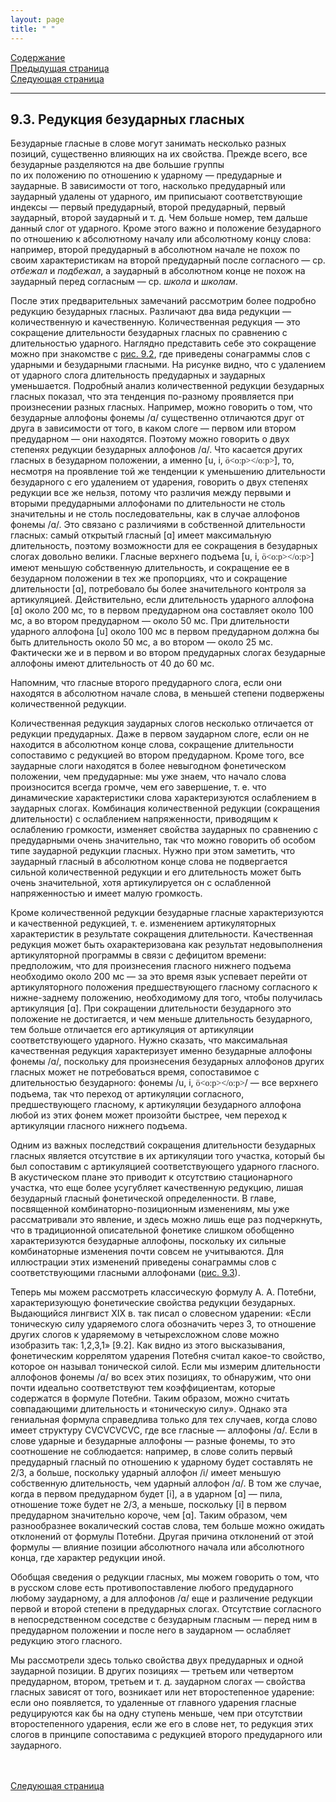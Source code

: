 ```yaml
---
layout: page
title: " "
---
```

<a href="contents.html">Содержание</a><br>
<a href="092.html">Предыдущая страница</a><br>
<a href="094.html">Следующая страница</a>
<hr>

##  9.3. Редукция безударных гласных 
Безударные гласные в слове могут занимать несколько разных позиций, существенно
влияющих на их свойства. Прежде всего, все безударные разделяются на две  большие  группы  
по  их положению  по отношению к ударному — предударные и заударные.  В зависимости  от
того,  насколько предударный  или  заударный удалены от ударного, им приписыают соответствующие индексы
— первый предударный, второй предударный, первый заударный, второй заударный и т. д. Чем больше номер, 
тем дальше данный слог от ударного. Кроме этого важно и положение безударного по отношению к абсолютному
началу или абсолютному концу слова: например, второй предударный в абсолютном начале не похож по 
своим характеристикам на второй предударный после согласного —
ср. <i>отбежал</i> и <i>подбежал</i>, а заударный в абсолютном конце не похож на заударный перед согласным — 
ср. <i>школа</i> и <i>школам</i>. 

После этих предварительных замечаний рассмотрим более подробно редукцию безударных гласных. Различают 
два вида редукции — количественную и качественную. Количественная редукция — это сокращение 
длительности безударных гласных по сравнению с длительностью ударного. Наглядно представить 
себе это сокращение можно при знакомстве с <a href="RIS/ris9-2.html">рис. 9.2</a>,
где приведены сонаграммы слов с ударными 
и безударными гласными. На рисунке видно, что с удалением от ударного слога длительность 
предударных и заударных уменьшается. Подробный анализ количественной редукции безударных 
гласных показал, что эта тенденция по-разному проявляется при произнесении разных гласных. 
Например, можно говорить о том, что безударные аллофоны фонемы /ɑ/ существенно отличаются 
друг от друга в зависимости от того, в каком слоге — первом или втором предударном — они находятся.
Поэтому можно говорить о двух степенях редукции безударных аллофонов /ɑ/. Что касается других 
гласных в безударном положении, а именно [u, i, <span lang=EN-US style='font-family:"SILDoulos IPA93";
mso-ansi-language:EN-US'>&ouml;<o:p></o:p></span>], то, несмотря на проявление той же тенденции 
к уменьшению длительности безударного с его удалением от ударения, говорить о двух степенях 
редукции все же нельзя, потому что различия между первыми и вторыми предударными аллофонами 
по длительности не столь значительны и не столь последовательны, как в случае аллофонов фонемы 
/ɑ/. Это связано с различиями в собственной длительности гласных: самый открытый гласный [ɑ] 
имеет максимальную длительность, поэтому возможности для ее сокращения в безударных слогах
довольно велики. Гласные верхнего подъема [u, i, <span lang=EN-US style='font-family:"SILDoulos IPA93";
mso-ansi-language:EN-US'>&ouml;<o:p></o:p></span>] имеют меньшую собственную длительность, 
и сокращение ее в безударном положении в тех же пропорциях, что и сокращение длительности [ɑ], 
потребовало бы более значительного контроля за артикуляцией. Действительно, если длительность 
ударного аллофона [ɑ] около 200 мс, то в первом предударном она составляет около 100 мс, а во втором 
предударном — около 50 мс. При длительности ударного аллофона [u] около 100 мс в первом 
предударном должна бы быть длительность около 50 мс, а во втором — около 25 мс. Фактически же 
и в первом и во втором предударных слогах безударные аллофоны имеют длительность от 40 до 60 мс. 

Напомним, что гласные второго предударного слога, если они находятся в абсолютном начале слова,
в меньшей степени подвержены количественной редукции. 

Количественная редукция заударных слогов несколько отличается от редукции предударных. Даже 
в первом заударном слоге, если он не находится в абсолютном конце слова, сокращение длительности
сопоставимо с редукцией во втором предударном. Кроме того, все заударные слоги находятся в более
невыгодном фонетическом положении, чем предударные: мы уже знаем, что начало слова произносится
всегда громче, чем его завершение, т. е. что динамические характеристики слова характеризуются 
ослаблением в заударных слогах. Комбинация количественной редукции (сокращения длительности) 
с ослаблением напряженности, приводящим к ослаблению громкости, изменяет свойства заударных по 
сравнению с предударными очень значительно, так что можно говорить об особом типе заударной
редукции гласных. Нужно при этом заметить, что заударный гласный в абсолютном конце слова не 
подвергается сильной количественной редукции и его длительность может быть очень значительной, 
хотя артикулируется он с ослабленной напряженностью и имеет малую громкость. 

Кроме количественной редукции безударные гласные характеризуются и качественной редукцией, 
т. е. изменением артикуляторных характеристик в результате сокращения длительности. Качественная
редукция может быть охарактеризована как результат недовыполнения артикуляторной программы
в связи с дефицитом времени: предположим, что для произнесения гласного нижнего подъема 
необходимо около 200 мс — за это время язык успевает перейти от артикуляторного положения 
предшествующего гласному согласного к нижне-заднему положению, необходимому для того, чтобы 
получилась артикуляция [ɑ]. При сокращении длительности безударного это положение не достигается, 
и чем меньше длительность безударного, тем больше отличается его артикуляция от артикуляции
соответствующего ударного. Нужно сказать, что максимальная качественная редукция характеризует
именно безударные аллофоны фонемы /ɑ/, поскольку для произнесения безударных аллофонов других
гласных может не потребоваться время, сопоставимое с длительностью безударного: фонемы 
/u, i, <span lang=EN-US style='font-family:"SILDoulos IPA93";
mso-ansi-language:EN-US'>&ouml;<o:p></o:p></span>/ 
— все верхнего подъема, так что переход от артикуляции согласного, предшествующего гласному, к 
артикуляции безударного аллофона любой из этих фонем может произойти быстрее, чем переход к
артикуляции гласного нижнего подъема. 

Одним из важных последствий сокращения длительности безударных гласных является отсутствие
в их артикуляции того участка, который бы был сопоставим с артикуляцией соответствующего ударного
гласного. В акустическом плане это приводит к отсутствию стационарного участка, что еще более
усугубляет качественную редукцию, лишая безударный гласный фонетической определенности. 
В главе, посвященной комбинаторно-позиционным изменениям, мы уже рассматривали это явление, 
и  здесь  можно  лишь еще раз подчеркнуть,  что  в
традиционной  описательной  фонетике  слишком обобщенно характеризуются безударные аллофоны, 
поскольку их сильные комбинаторные изменения почти совсем не учитываются. Для иллюстрации 
этих изменений приведены сонаграммы слов с соответствующими гласными аллофонами 
(<a href="RIS/ris9-3.html">рис. 9.3</a>). 

Теперь мы можем рассмотреть классическую формулу А. А. Потебни, характеризующую фонетические
свойства редукции безударных. Выдающийся лингвист XIX в. так писал о словесном ударении: «Если
тоническую силу ударяемого слога обозначить через 3, то отношение других слогов к ударяемому в
четырехсложном слове можно изобразить так: 1,2,3,1» [9.2]. Как видно из этого высказывания, 
фонетическим коррелятом ударения Потебня считал какое-то свойство, которое он называл тонической силой.
Если мы измерим длительности аллофонов фонемы /ɑ/ во всех этих позициях, то обнаружим, что они 
почти идеально соответствуют тем коэффициентам, которые содержатся в формуле Потебни. Таким 
образом, можно считать совпадающими длительность и «тоническую силу». Однако эта гениальная
формула справедлива только для тех случаев, когда слово имеет структуру CVCVCVCVC, где все
гласные — аллофоны /ɑ/. Если в слове ударные и безударные аллофоны — разные фонемы, то 
это соотношение не соблюдается: например, в слове солить первый предударный гласный по 
отношению к ударному будет составлять не 2/3, а больше, поскольку ударный аллофон /i/ имеет меньшую
собственную длительность, чем ударный аллофон /ɑ/. В том же случае, когда в первом предударном
будет [i], а в ударном [ɑ] — пила, отношение тоже будет не 2/3, а меньше, поскольку [i] в первом
предударном значительно короче, чем [ɑ]. Таким образом, чем разнообразнее вокалический состав 
слова, тем больше можно ожидать отклонений от формулы Потебни. Другая причина отклонений 
от этой формулы — влияние позиции абсолютного начала или абсолютного конца, где характер 
редукции иной. 

Обобщая сведения о редукции гласных, мы можем говорить о том, что в русском слове есть
противопоставление любого предударного любому заударному, а для аллофонов /ɑ/ еще и 
различение редукции первой и второй степени в предударных слогах. Отсутствие согласного 
в непосредственном соседстве с безударным гласным — перед ним в предударном положении 
и после него в заударном — ослабляет редукцию этого гласного. 

Мы рассмотрели здесь только свойства двух предударных и одной заударной позиции. В других 
позициях — третьем или четвертом предударном, втором, третьем и т. д. заударном слогах — 
свойства гласных зависят от того, возникает или нет второстепенное ударение: если оно появляется, 
то удаленные от главного ударения гласные редуцируются как бы на одну ступень меньше, чем при 
отсутствии второстепенного ударения, если же его в слове нет, то редукция этих слогов в принципе 
сопоставима с редукцией второго предударного или заударного. 


<br><br>
<a href="094.html">Следующая страница</a>
